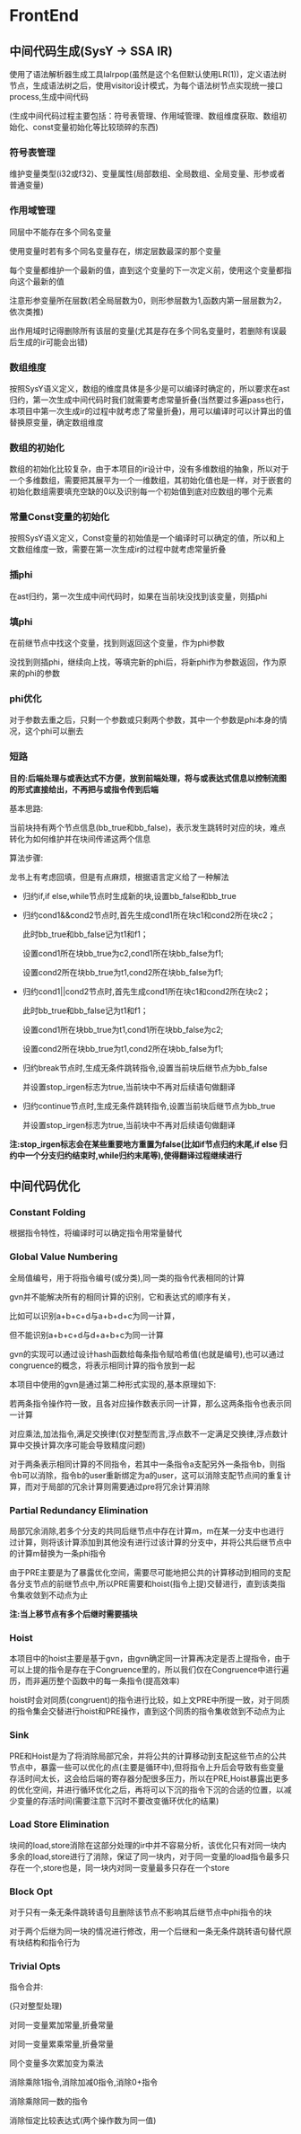 # FrontEnd

## 中间代码生成(SysY -> SSA IR)

使用了语法解析器生成工具lalrpop(虽然是这个名但默认使用LR(1))，定义语法树节点，生成语法树之后，使用visitor设计模式，为每个语法树节点实现统一接口process,生成中间代码

(生成中间代码过程主要包括：符号表管理、作用域管理、数组维度获取、数组初始化、const变量初始化等比较琐碎的东西)

### 符号表管理

维护变量类型(i32或f32)、变量属性(局部数组、全局数组、全局变量、形参或者普通变量)

### 作用域管理

同层中不能存在多个同名变量

使用变量时若有多个同名变量存在，绑定层数最深的那个变量

每个变量都维护一个最新的值，直到这个变量的下一次定义前，使用这个变量都指向这个最新的值

注意形参变量所在层数(若全局层数为0，则形参层数为1,函数内第一层层数为2，依次类推)

出作用域时记得删除所有该层的变量(尤其是存在多个同名变量时，若删除有误最后生成的ir可能会出错)

### 数组维度

按照SysY语义定义，数组的维度具体是多少是可以编译时确定的，所以要求在ast归约，第一次生成中间代码时我们就需要考虑常量折叠(当然要过多遍pass也行，本项目中第一次生成ir的过程中就考虑了常量折叠)，用可以编译时可以计算出的值替换原变量，确定数组维度

### 数组的初始化

数组的初始化比较复杂，由于本项目的ir设计中，没有多维数组的抽象，所以对于一个多维数组，需要把其展平为一个一维数组，其初始化值也是一样，对于嵌套的初始化数组需要填充空缺的0以及识别每一个初始值到底对应数组的哪个元素

### 常量Const变量的初始化

按照SysY语义定义，Const变量的初始值是一个编译时可以确定的值，所以和上文数组维度一致，需要在第一次生成ir的过程中就考虑常量折叠

### 插phi

在ast归约，第一次生成中间代码时，如果在当前块没找到该变量，则插phi

### 填phi

在前继节点中找这个变量，找到则返回这个变量，作为phi参数

没找到则插phi，继续向上找，等填完新的phi后，将新phi作为参数返回，作为原来的phi的参数

### phi优化

对于参数去重之后，只剩一个参数或只剩两个参数，其中一个参数是phi本身的情况，这个phi可以删去

### 短路

**目的:后端处理与或表达式不方便，放到前端处理，将与或表达式信息以控制流图的形式直接给出，不再把与或指令传到后端**

基本思路:

当前块持有两个节点信息(bb_true和bb_false)，表示发生跳转时对应的块，难点转化为如何维护并在块间传递这两个信息

算法步骤:

龙书上有考虑回填，但是有点麻烦，根据语言定义给了一种解法



- 归约if,if else,while节点时生成新的块,设置bb_false和bb_true



- 归约cond1&&cond2节点时,首先生成cond1所在块c1和cond2所在块c2；

  此时bb_true和bb_false记为t1和f1；

  设置cond1所在块bb_true为c2,cond1所在块bb_false为f1;

  设置cond2所在块bb_true为t1,cond2所在块bb_false为f1;



- 归约cond1||cond2节点时,首先生成cond1所在块c1和cond2所在块c2；

  此时bb_true和bb_false记为t1和f1；

  设置cond1所在块bb_true为t1,cond1所在块bb_false为c2;

  设置cond2所在块bb_true为t1,cond2所在块bb_false为f1;



- 归约break节点时,生成无条件跳转指令,设置当前块后继节点为bb_false

  并设置stop_irgen标志为true,当前块中不再对后续语句做翻译



- 归约continue节点时,生成无条件跳转指令,设置当前块后继节点为bb_true

  并设置stop_irgen标志为true,当前块中不再对后续语句做翻译



**注:stop_irgen标志会在某些重要地方重置为false(比如if节点归约末尾,if else 归约中一个分支归约结束时,while归约末尾等),使得翻译过程继续进行**

## 中间代码优化

### Constant Folding

根据指令特性，将编译时可以确定指令用常量替代



### Global Value Numbering

全局值编号，用于将指令编号(或分类),同一类的指令代表相同的计算

gvn并不能解决所有的相同计算的识别，它和表达式的顺序有关，

比如可以识别a+b+c+d与a+b+d+c为同一计算，

但不能识别a+b+c+d与d+a+b+c为同一计算

gvn的实现可以通过设计hash函数给每条指令赋哈希值(也就是编号),也可以通过congruence的概念，将表示相同计算的指令放到一起

本项目中使用的gvn是通过第二种形式实现的,基本原理如下:

若两条指令操作符一致，且各对应操作数表示同一计算，那么这两条指令也表示同一计算

对应乘法,加法指令,满足交换律(仅对整型而言,浮点数不一定满足交换律,浮点数计算中交换计算次序可能会导致精度问题)

对于两条表示相同计算的不同指令，若其中一条指令a支配另外一条指令b，则指令b可以消除，指令b的user重新绑定为a的user，这可以消除支配节点间的重复计算，而对于局部的冗余计算则需要通过pre将冗余计算消除



### Partial Redundancy Elimination

局部冗余消除,若多个分支的共同后继节点中存在计算m，m在某一分支中也进行过计算，则将该计算添加到其他没有进行过该计算的分支中，并将公共后继节点中的计算m替换为一条phi指令

由于PRE主要是为了暴露优化空间，需要尽可能地把公共的计算移动到相同的支配各分支节点的前继节点中,所以PRE需要和hoist(指令上提)交替进行，直到该类指令集收敛到不动点为止

**注:当上移节点有多个后继时需要插块**



### Hoist

本项目中的hoist主要是基于gvn，由gvn确定同一计算再决定是否上提指令，由于可以上提的指令是存在于Congruence里的，所以我们仅在Congruence中进行遍历，而非遍历整个函数中的每一条指令(提高效率)

hoist时会对同质(congruent)的指令进行比较，如上文PRE中所提一致，对于同质的指令集会交替进行hoist和PRE操作，直到这个同质的指令集收敛到不动点为止



### Sink

PRE和Hoist是为了将消除局部冗余，并将公共的计算移动到支配这些节点的公共节点中，暴露一些可以优化的点(主要是循环中),但将指令上升后会导致有些变量存活时间太长，这会给后端的寄存器分配很多压力，所以在PRE,Hoist暴露出更多的优化空间，并进行循环优化之后，再将可以下沉的指令下沉的合适的位置，以减少变量的存活时间(需要注意下沉时不要改变循环优化的结果)



### Load Store Elimination

块间的load,store消除在这部分处理的ir中并不容易分析，该优化只有对同一块内多余的load,store进行了消除，保证了同一块内，对于同一变量的load指令最多只存在一个,store也是，同一块内对同一变量最多只存在一个store



### Block Opt

对于只有一条无条件跳转语句且删除该节点不影响其后继节点中phi指令的块

对于两个后继为同一块的情况进行修改，用一个后继和一条无条件跳转语句替代原有块结构和指令行为



### Trivial Opts

指令合并:

(只对整型处理)

对同一变量累加常量,折叠常量

对同一变量累乘常量,折叠常量

同个变量多次累加变为乘法

消除乘除1指令,消除加减0指令,消除0+指令

消除乘除同一数的指令

消除恒定比较表达式(两个操作数为同一值)



